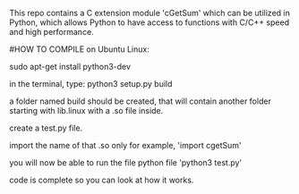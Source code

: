 This repo contains a C extension module 'cGetSum' which can be utilized in Python, which allows Python to have access to functions with C/C++ speed and high performance.

#HOW TO COMPILE on Ubuntu Linux:

sudo apt-get install python3-dev

in the terminal, type: python3 setup.py build

a folder named build should be created, that will contain another folder starting with lib.linux with a .so file inside.

create a test.py file.

import the name of that .so only for example, 'import cgetSum'

you will now be able to run the file python file 'python3 test.py'

code is complete so you can look at how it works.
